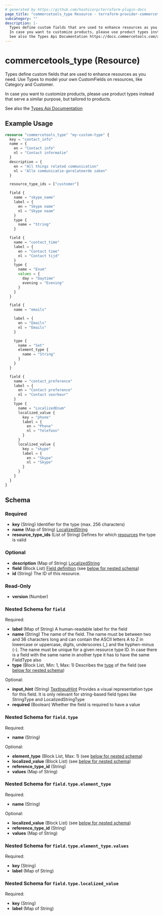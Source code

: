 ```yaml
---
# generated by https://github.com/hashicorp/terraform-plugin-docs
page_title: "commercetools_type Resource - terraform-provider-commercetools"
subcategory: ""
description: |-
  Types define custom fields that are used to enhance resources as you need. Use Types to model your own CustomFields on resources, like Category and Customer.
  In case you want to customize products, please use product types instead that serve a similar purpose, but tailored to products.
  See also the Types Api Documentation https://docs.commercetools.com/api/projects/types
---
```


# commercetools_type (Resource)

Types define custom fields that are used to enhance resources as you need. Use Types to model your own CustomFields on resources, like Category and Customer.

In case you want to customize products, please use product types instead that serve a similar purpose, but tailored to products.

See also the [Types Api Documentation](https://docs.commercetools.com/api/projects/types)

## Example Usage

```terraform
resource "commercetools_type" "my-custom-type" {
  key = "contact_info"
  name = {
    en = "Contact info"
    nl = "Contact informatie"
  }
  description = {
    en = "All things related communication"
    nl = "Alle communicatie-gerelateerde zaken"
  }

  resource_type_ids = ["customer"]

  field {
    name = "skype_name"
    label = {
      en = "Skype name"
      nl = "Skype naam"
    }
    type {
      name = "String"
    }

  field {
    name = "contact_time"
    label = {
      en = "Contact time"
      nl = "Contact tijd"
    }
    type {
      name = "Enum"
      values = {
        day = "Daytime"
        evening = "Evening"
      }
    }
  }

  field {
    name = "emails"

    label = {
      en = "Emails"
      nl = "Emails"
    }

    type {
      name = "Set"
      element_type {
        name = "String"
      }
    }
  }

  field {
    name = "contact_preference"
    label = {
      en = "Contact preference"
      nl = "Contact voorkeur"
    }
    type {
      name = "LocalizedEnum"
      localized_value {
        key = "phone"
        label = {
          en = "Phone"
          nl = "Telefoon"
        }
      }
      localized_value {
        key = "skype"
        label = {
          en = "Skype"
          nl = "Skype"
        }
      }
    }
  }
}
```

<!-- schema generated by tfplugindocs -->
## Schema

### Required

- **key** (String) Identifier for the type (max. 256 characters)
- **name** (Map of String) [LocalizedString](https://docs.commercetools.com/api/types#localizedstring)
- **resource_type_ids** (List of String) Defines for which [resources](https://docs.commercetools.com/api/projects/custom-fields#customizable-resources) the type is valid

### Optional

- **description** (Map of String) [LocalizedString](https://docs.commercetools.com/api/types#localizedstring)
- **field** (Block List) [Field definition](https://docs.commercetools.com/api/projects/types#fielddefinition) (see [below for nested schema](#nestedblock--field))
- **id** (String) The ID of this resource.

### Read-Only

- **version** (Number)

<a id="nestedblock--field"></a>
### Nested Schema for `field`

Required:

- **label** (Map of String) A human-readable label for the field
- **name** (String) The name of the field.
The name must be between two and 36 characters long and can contain the ASCII letters A to Z in lowercase or uppercase, digits, underscores (_) and the hyphen-minus (-).
The name must be unique for a given resource type ID. In case there is a field with the same name in another type it has to have the same FieldType also
- **type** (Block List, Min: 1, Max: 1) Describes the [type](https://docs.commercetools.com/api/projects/types#fieldtype) of the field (see [below for nested schema](#nestedblock--field--type))

Optional:

- **input_hint** (String) [TextInputHint](https://docs.commercetools.com/api/projects/types#textinputhint) Provides a visual representation type for this field. It is only relevant for string-based field types like StringType and LocalizedStringType
- **required** (Boolean) Whether the field is required to have a value

<a id="nestedblock--field--type"></a>
### Nested Schema for `field.type`

Required:

- **name** (String)

Optional:

- **element_type** (Block List, Max: 1) (see [below for nested schema](#nestedblock--field--type--element_type))
- **localized_value** (Block List) (see [below for nested schema](#nestedblock--field--type--localized_value))
- **reference_type_id** (String)
- **values** (Map of String)

<a id="nestedblock--field--type--element_type"></a>
### Nested Schema for `field.type.element_type`

Required:

- **name** (String)

Optional:

- **localized_value** (Block List) (see [below for nested schema](#nestedblock--field--type--element_type--localized_value))
- **reference_type_id** (String)
- **values** (Map of String)

<a id="nestedblock--field--type--element_type--localized_value"></a>
### Nested Schema for `field.type.element_type.values`

Required:

- **key** (String)
- **label** (Map of String)



<a id="nestedblock--field--type--localized_value"></a>
### Nested Schema for `field.type.localized_value`

Required:

- **key** (String)
- **label** (Map of String)


